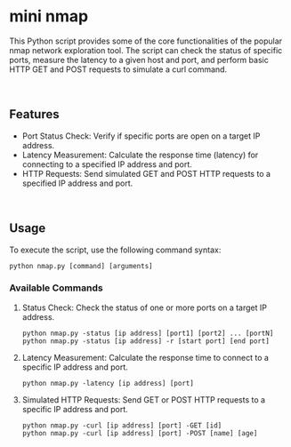 # mini nmap
This Python script provides some of the core functionalities of the popular nmap network exploration tool. The script can check the status of specific ports, measure the latency to a given host and port, and perform basic HTTP GET and POST requests to simulate a curl command.

<br>

## Features
- Port Status Check: Verify if specific ports are open on a target IP address.
- Latency Measurement: Calculate the response time (latency) for connecting to a specified IP address and port.
- HTTP Requests: Send simulated GET and POST HTTP requests to a specified IP address and port.

<br>

## Usage
To execute the script, use the following command syntax:

```shell
python nmap.py [command] [arguments]
```

### Available Commands
1. Status Check:
Check the status of one or more ports on a target IP address. 
    ```shell
    python nmap.py -status [ip address] [port1] [port2] ... [portN]
    python nmap.py -status [ip address] -r [start port] [end port]
    ```

2. Latency Measurement:
Calculate the response time to connect to a specific IP address and port.
    ```shell
    python nmap.py -latency [ip address] [port]
    ```
   
3. Simulated HTTP Requests:
Send GET or POST HTTP requests to a specific IP address and port.
    ```shell
    python nmap.py -curl [ip address] [port] -GET [id]
    python nmap.py -curl [ip address] [port] -POST [name] [age]
    ```
